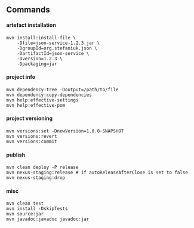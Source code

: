 ## Commands

#### artefact installation

    mvn install:install-file \
        -Dfile=json-service-1.2.3.jar \
        -DgroupId=org.stefaniuk.json \
        -DartifactId=json-service \
        -Dversion=1.2.3 \
        -Dpackaging=jar

#### project info

    mvn dependency:tree -Doutput=/path/to/file
    mvn dependency:copy-dependencies
    mvn help:effective-settings
    mvn help:effective-pom

#### project versioning

    mvn versions:set -DnewVersion=1.0.0-SNAPSHOT
    mvn versions:revert
    mvn versions:commit

#### publish

    mvn clean deploy -P release
    mvn nexus-staging:release # if autoReleaseAfterClose is set to false
    mvn nexus-staging:drop

#### misc

    mvn clean test
    mvn install -DskipTests
    mvn source:jar
    mvn javadoc:javadoc javadoc:jar
